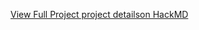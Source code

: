 [View Full Project project detailson HackMD](https://hackmd.io/@6nhTz9F6TzCRiqpP11qZ5Q/SyxmgkeVaeg)

